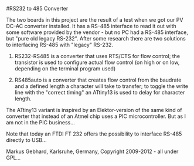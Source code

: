 #RS232 to 485 Converter

The two boards in this project are the result of a test when we got our
PV DC-AC converter installed. It has a RS-485 interface to read it out with
some software provided by the vendor - but no PC had a RS-485 interface, but
"pure old legacy RS-232". After some research there are two solutions to
interfacing RS-485 with "legacy" RS-232.

1) RS232-RS485 is a converter that uses RTS/CTS for flow control; the transistor
   is used to configure actual flow control (on high or on low, depending on the
   terminal program used)

2) RS485auto is a converter that creates flow control from the baudrate and
   a defined length a character will take to transfer; to toggle the write
   line with the "correct timing" an ATtiny13 is used to delay for character length.

The ATtiny13 variant is inspired by an Elektor-version of the same kind of
converter that instead of an Atmel chip uses a PIC microcontroller. But as I am
not in the PIC business...

Note that today an FTDI FT 232 offers the possibility to interface RS-485 directly
to USB...

Markus Gebhard, Karlsruhe, Germany, Copyright 2009-2012 - all under GPL...